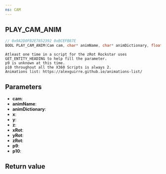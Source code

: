 ```yaml
---
ns: CAM
---
```

## PLAY_CAM_ANIM

```c
// 0x9A2D0FB2E7852392 0xBCEFB87E
BOOL PLAY_CAM_ANIM(Cam cam, char* animName, char* animDictionary, float x, float y, float z, float xRot, float yRot, float zRot, BOOL p9, int p10);
```

```
Atleast one time in a script for the zRot Rockstar uses GET_ENTITY_HEADING to help fill the parameter.  
p9 is unknown at this time.  
p10 throughout all the X360 Scripts is always 2.  
Animations list: https://alexguirre.github.io/animations-list/  
```

## Parameters
* **cam**: 
* **animName**: 
* **animDictionary**: 
* **x**: 
* **y**: 
* **z**: 
* **xRot**: 
* **yRot**: 
* **zRot**: 
* **p9**: 
* **p10**: 

## Return value
